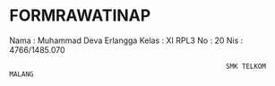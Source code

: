 # FORMRAWATINAP
Nama  : Muhammad Deva Erlangga
Kelas : XI RPL3
No    : 20
Nis   : 4766/1485.070

                                                          SMK TELKOM MALANG
